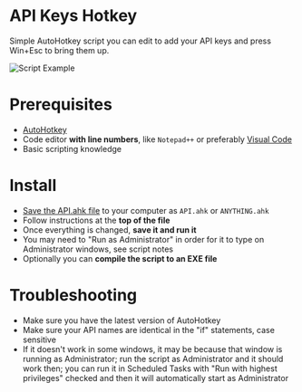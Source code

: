 
# API Keys Hotkey

Simple AutoHotkey script you can edit to add your API keys and press Win+Esc to bring them up.

![Script Example](https://github.com/asheroto/api-keys-hotkey/raw/ba0a808f2b92fd347b0ea946e887724d4d27075e/example.gif)

# Prerequisites

-  [AutoHotkey](https://www.autohotkey.com/)
- Code editor **with line numbers**, like `Notepad++` or preferably [Visual Code](https://code.visualstudio.com/)
- Basic scripting knowledge  

# Install

-  [Save the API.ahk file](https://raw.githubusercontent.com/asheroto/api-keys-hotkey/master/API.ahk) to your computer as `API.ahk` or `ANYTHING.ahk`
- Follow instructions at the **top of the file**
- Once everything is changed, **save it and run it**
- You may need to "Run as Administrator" in order for it to type on Administrator windows, see script notes
- Optionally you can **compile the script to an EXE file**

# Troubleshooting
- Make sure you have the latest version of AutoHotkey
- Make sure your API names are identical in the "if" statements, case sensitive
- If it doesn't work in some windows, it may be because that window is running as Administrator; run the script as Administrator and it should work then; you can run it in Scheduled Tasks with "Run with highest privileges" checked and then it will automatically start as Administrator